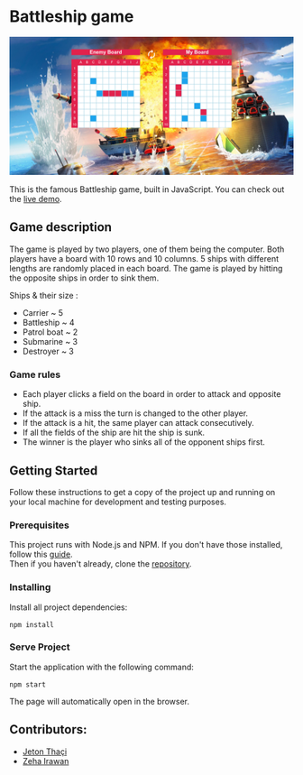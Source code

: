 # Battleship game

![Battleship screenshot](battleship.png)

This is the famous Battleship game, built in JavaScript.
You can check out the [live demo](https://jeton-th.github.io/battleship/).

## Game description
The game is played by two players, one of them being the computer. Both players have a board with 10 rows and 10 columns. 5 ships with different lengths are randomly placed in each board. The game is played by hitting the opposite ships in order to sink them.

Ships & their size :
* Carrier   ~   5
* Battleship ~    4
* Patrol boat ~   2
* Submarine	   ~ 3
* Destroyer	   ~ 3

### Game rules
* Each player clicks a field on the board in order to attack and opposite ship.
* If the attack is a miss the turn is changed to the other player.
* If the attack is a hit, the same player can attack consecutively.
* If all the fields of the ship are hit the ship is sunk.
* The winner is the player who sinks all of the opponent ships first.

## Getting Started

Follow these instructions to get a copy of the project up and running on your
local machine for development and testing purposes.

### Prerequisites  

This project runs with Node.js and NPM. If you don't have those installed, follow this
[guide](https://docs.npmjs.com/downloading-and-installing-node-js-and-npm).  
Then if you haven't already, clone the [repository](https://github.com/jeton-th/battleship).

### Installing  

Install all project dependencies:
```
npm install
```

### Serve Project

Start the application with the following command:
```
npm start
```
The page will automatically open in the browser.

## Contributors:
* [Jeton Thaçi](https://github.com/jeton-th)
* [Zeha Irawan](https://github.com/JangkarBumi)
